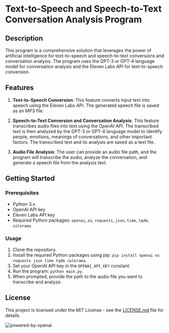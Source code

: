 # Text-to-Speech and Speech-to-Text Conversation Analysis Program

## Description

This program is a comprehensive solution that leverages the power of artificial intelligence for text-to-speech and speech-to-text conversions and conversation analysis. The program uses the GPT-3 or GPT-4 language model for conversation analysis and the Eleven Labs API for text-to-speech conversion. 

## Features

1. **Text-to-Speech Conversion**: This feature converts input text into speech using the Eleven Labs API. The generated speech file is saved as an MP3 file.

2. **Speech-to-Text Conversion and Conversation Analysis**: This feature transcribes audio files into text using the OpenAI API. The transcribed text is then analyzed by the GPT-3 or GPT-4 language model to identify people, emotions, meanings of conversations, and other important factors. The transcribed text and its analysis are saved as a text file.

3. **Audio File Analysis**: The user can provide an audio file path, and the program will transcribe the audio, analyze the conversation, and generate a speech file from the analysis text.

## Getting Started

### Prerequisites

- Python 3.x
- OpenAI API key
- Eleven Labs API key
- Required Python packages: `openai`, `os`, `requests`, `json`, `time`, `tqdm`, `colorama`

### Usage

1. Clone the repository.
2. Install the required Python packages using pip: `pip install openai os requests json time tqdm colorama`.
3. Set your OpenAI API key in the `OPENAI_API_KEY` constant.
4. Run the program: `python main.py`.
5. When prompted, provide the path to the audio file you want to transcribe and analyze.

## License

This project is licensed under the MIT License - see the [LICENSE.md](LICENSE.md) file for details.

![powered-by-openai](https://github.com/AverWasTaken/ConvoGPT/assets/66864263/e0ddb29e-7a1c-4b45-91e1-77608b61f61c)
